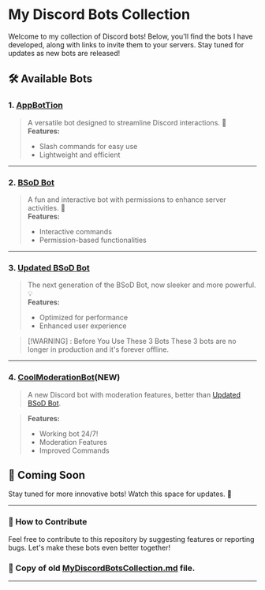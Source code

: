 # My Discord Bots Collection

Welcome to my collection of Discord bots! Below, you'll find the bots I have developed, along with links to invite them to your servers. Stay tuned for updates as new bots are released!

## 🛠️ Available Bots

### 1. [AppBotTion](https://discord.com/oauth2/authorize?client_id=1381367379057049610&scope=bot%20applications.commands&permissions=0)
> A versatile bot designed to streamline Discord interactions. 🚀  
> **Features:**
> - Slash commands for easy use
> - Lightweight and efficient
---

### 2. [BSoD Bot](https://discord.com/oauth2/authorize?client_id=1381401732814340176&scope=bot%20applications.commands&permissions=6)
> A fun and interactive bot with permissions to enhance server activities. 🎉  
> **Features:**
> - Interactive commands
> - Permission-based functionalities

---

### 3. [Updated BSoD Bot](https://discord.com/oauth2/authorize?client_id=1381420458469101611&scope=bot%20applications.commands&permissions=0)
> The next generation of the BSoD Bot, now sleeker and more powerful. 💡  
> **Features:**
> - Optimized for performance
> - Enhanced user experience

> [!WARNING] : Before You Use These 3 Bots
> These 3 bots are no longer in production and it's forever offline.
---
### 4. [CoolModerationBot](https://discord.com/oauth2/authorize?client_id=1421774478370934804&scope=applications.commands%20bot&permissions=8)(NEW) 
> A new Discord bot with moderation features, better than [Updated BSoD Bot](https://discord.com/oauth2/authorize?client_id=1381420458469101611&scope=bot%20applications.commands&permissions=0). 

> **Features:**
> - Working bot 24/7! 
> - Moderation Features
> - Improved Commands
## 🚧 Coming Soon
Stay tuned for more innovative bots! Watch this space for updates. 👀

---

### 📢 How to Contribute
Feel free to contribute to this repository by suggesting features or reporting bugs. Let's make these bots even better together!
### 📂 Copy of old [MyDiscordBotsCollection.md](https://github.com/Amirhossein36-dot/SmirMikeMade564-Discord-Bots/tree/main) file. 
___